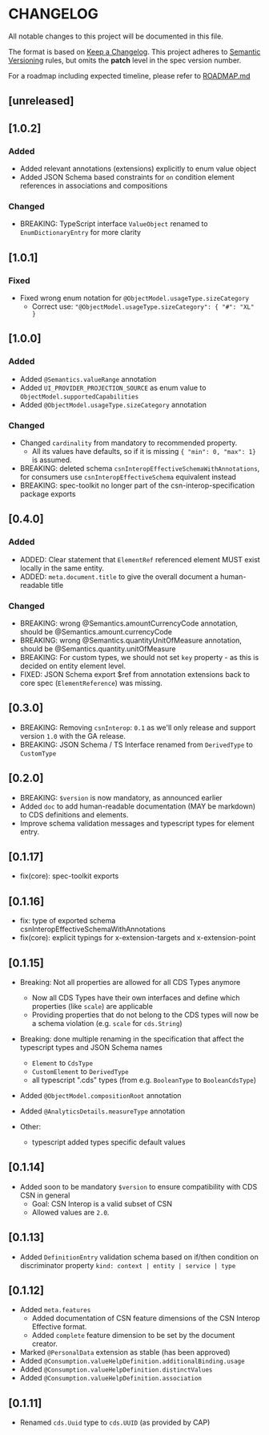 # CHANGELOG

All notable changes to this project will be documented in this file.

The format is based on [Keep a Changelog](https://keepachangelog.com/en/1.0.0/).
This project adheres to [Semantic Versioning](https://semver.org/spec/v2.0.0.html) rules,
but omits the **patch** level in the spec version number.

For a roadmap including expected timeline, please refer to [ROADMAP.md](./ROADMAP.md)

## [unreleased]

## [1.0.2]

### Added

- Added relevant annotations (extensions) explicitly to enum value object
- Added JSON Schema based constraints for `on` condition element references in associations and compositions

### Changed

- BREAKING: TypeScript interface `ValueObject` renamed to `EnumDictionaryEntry` for more clarity

## [1.0.1]

### Fixed

- Fixed wrong enum notation for `@ObjectModel.usageType.sizeCategory`
  - Correct use: `"@ObjectModel.usageType.sizeCategory": { "#": "XL" }`

## [1.0.0]

### Added

- Added `@Semantics.valueRange` annotation
- Added `UI_PROVIDER_PROJECTION_SOURCE` as enum value to `ObjectModel.supportedCapabilities`
- Added `@ObjectModel.usageType.sizeCategory` annotation

### Changed

- Changed `cardinality` from mandatory to recommended property.
  - All its values have defaults, so if it is missing `{ "min": 0, "max": 1}` is assumed.
- BREAKING: deleted schema `csnInteropEffectiveSchemaWithAnnotations`, for consumers use `csnInteropEffectiveSchema` equivalent instead
- BREAKING: spec-toolkit no longer part of the csn-interop-specification package exports

## [0.4.0]

### Added

- ADDED: Clear statement that `ElementRef` referenced element MUST exist locally in the same entity.
- ADDED: `meta.document.title` to give the overall document a human-readable title

### Changed

- BREAKING: wrong @Semantics.amountCurrencyCode annotation, should be @Semantics.amount.currencyCode
- BREAKING: wrong @Semantics.quantityUnitOfMeasure annotation, should be @Semantics.quantity.unitOfMeasure
- BREAKING: For custom types, we should not set `key` property - as this is decided on entity element level.
- FIXED: JSON Schema export $ref from annotation extensions back to core spec (`ElementReference`) was missing.

## [0.3.0]

- BREAKING: Removing `csnInterop`: `0.1` as we'll only release and support version `1.0` with the GA release.
- BREAKING: JSON Schema / TS Interface renamed from `DerivedType` to `CustomType`

## [0.2.0]

- BREAKING: `$version` is now mandatory, as announced earlier
- Added `doc` to add human-readable documentation (MAY be markdown) to CDS definitions and elements.
- Improve schema validation messages and typescript types for element entry.

## [0.1.17]

- fix(core): spec-toolkit exports

## [0.1.16]

- fix: type of exported schema csnInteropEffectiveSchemaWithAnnotations
- fix(core): explicit typings for x-extension-targets and x-extension-point

## [0.1.15]

- Breaking: Not all properties are allowed for all CDS Types anymore
  - Now all CDS Types have their own interfaces and define which properties (like `scale`) are applicable
  - Providing properties that do not belong to the CDS types will now be a schema violation (e.g. `scale` for `cds.String`)
- Breaking: done multiple renaming in the specification that affect the typescript types and JSON Schema names
  - `Element` to `CdsType`
  - `CustomElement` to `DerivedType`
  - all typescript ".cds" types (from e.g. `BooleanType` to `BooleanCdsType`)
- Added `@ObjectModel.compositionRoot` annotation
- Added `@AnalyticsDetails.measureType` annotation

- Other:
  - typescript added types specific default values

## [0.1.14]

- Added soon to be mandatory `$version` to ensure compatibility with CDS CSN in general
  - Goal: CSN Interop is a valid subset of CSN
  - Allowed values are `2.0`.

## [0.1.13]

- Added `DefinitionEntry` validation schema based on if/then condition on discriminator property `kind: context | entity | service | type`

## [0.1.12]

- Added `meta.features`
  - Added documentation of CSN feature dimensions of the CSN Interop Effective format.
  - Added `complete` feature dimension to be set by the document creator.
- Marked `@PersonalData` extension as stable (has been approved)
- Added `@Consumption.valueHelpDefinition.additionalBinding.usage`
- Added `@Consumption.valueHelpDefinition.distinctValues`
- Added `@Consumption.valueHelpDefinition.association`

## [0.1.11]

- Renamed `cds.Uuid` type to `cds.UUID` (as provided by CAP)
